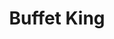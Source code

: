 ---
layout: place
title: "Buffet King"
permalink: /texas/odessa/buffet-king.html
stateAbbr: TX
stateName: Texas
cityName: Odessa
seo:
  name: "Buffet King"
  type: Restaurant
  links: null
description: "Looking for sushi in Odessa, Texas? Check out Buffet King for a delightful Japanese dining experience. Enjoy a variety of sushi and other dishes in a welcomi..."
place_id: ChIJgzIT0i7P-4YRzOsZAqlU9L8
photos:
  - name: >-
      places/ChIJgzIT0i7P-4YRzOsZAqlU9L8/photos/AeeoHcKQSRC20AAxbSJhJxs5GugkGz4NmPDKqsH8CYNqCZ4PAfquybRz9ncaXAkq_jYIhLxAK1hLuFwW3tcjacrRzMVsm97S8lODcjzlUqPI9amc4XinketjjMpPq5gpauUYHZQjM-Hd8BIVAI48GVaD6VMN7K94wV00OCmWVUFUN0_KWSSprQKSQCMlQuBAExu3UM8pk2zAmkoFuqdd_cUQ9k0oxAhtOSYCj2XMiO7eQgyyiC0GxPpMj03VOZlzD6uPlSFkjGd-2HRXDD9A3by8OndXqsskcRX_51obq2IssmZzd0N325vFUUy3ec4Y2LEOzKz7wj4YB6Ylh4sW0flPBB7eG1u0MWGIunVxLCsab2zpQSRxoIOPeDLtyWcUsuaCeLRh5YzFXxR1sYL4EHcxkWgbcvIIAxmUzygbBB1Rs61Ufg
    widthPx: 4160
    heightPx: 3120
    authorAttributions:
      - displayName: Kap Lowa
        uri: https://maps.google.com/maps/contrib/115398354718715068385
        photoUri: >-
          https://lh3.googleusercontent.com/a-/ALV-UjV6-nGttXonCuu5KX2ZZ6RF_Pi3CQiK3J_dZ3Gvf3pJTiojXL1N=s100-p-k-no-mo
    flagContentUri: >-
      https://www.google.com/local/imagery/report/?cb_client=maps_api_places.places_api&image_key=!1e10!2sCIHM0ogKEICAgID4krzMRg&hl=en-US
    googleMapsUri: >-
      https://www.google.com/maps/place//data=!3m4!1e2!3m2!1sCIHM0ogKEICAgID4krzMRg!2e10!4m2!3m1!1s0x86fbcf2ed2133283:0xbff454a90219ebcc
  - name: >-
      places/ChIJgzIT0i7P-4YRzOsZAqlU9L8/photos/AeeoHcIzPFGJ2q_CFJiNc6DilWyUtDWZyrdK0iT_zNQPEc-Lftd_SJMb_6Op0NM2dEFJ8QO76c3nd-pyF_G4rSXtO2EWOpHKm90s9991XvCNp-jcUzJ8WbtxJ4VPsQ7Zx7RmgGYrt62b-1cXNYLyu7GNwlzqnoWuJ4Dd1SQNlUL_UBGHrTERSJnRI0UCxHsILq1QofZwW2I1batospmTVqBSe6d61kadjWfMsJIDv5tI1G5OSPIm2h7-bl4aWf2fvaU-Z0blk0H9qyzW_vMopPpPXpeDSEn04jqBjwTkF_Cy3qeiMTd8bZn-pOaPD5kHcqyGc9VpM1fbXbtP-WwCGggoK-2-81TwkEFByE1ibLU-o9twX0E3o5EmV8o6R3Dd6Tyf-fmsN6s-a-Yz-Hq9r-O40l8Glyh_srVdKU_r_NkrO5GdOg
    widthPx: 4032
    heightPx: 3024
    authorAttributions:
      - displayName: Alejandro Zertuche
        uri: https://maps.google.com/maps/contrib/102134618244804258666
        photoUri: >-
          https://lh3.googleusercontent.com/a/ACg8ocLLvAZlibB-qL33LLci74_GTq4_WN8jjTirlQ262oW6p80bLA=s100-p-k-no-mo
    flagContentUri: >-
      https://www.google.com/local/imagery/report/?cb_client=maps_api_places.places_api&image_key=!1e10!2sCIHM0ogKEICAgIDEq9DKPw&hl=en-US
    googleMapsUri: >-
      https://www.google.com/maps/place//data=!3m4!1e2!3m2!1sCIHM0ogKEICAgIDEq9DKPw!2e10!4m2!3m1!1s0x86fbcf2ed2133283:0xbff454a90219ebcc
  - name: >-
      places/ChIJgzIT0i7P-4YRzOsZAqlU9L8/photos/AeeoHcL7a-SFEwV1yMtwxqCVut2amGwAxRvjNPCx7_OSE9CREMmxupLTntdZ1-1AvvhZizBxdyttEbNYt13Aa3IA8fZ2zhXTGm4juiX1ziPGsrd71Yu05N60VVxeVavKFJlzNwesTahR-6rlyJH2mUQRCQK9OYvR-rTekaprm6xNWDPBXRLA7qW4dB5BAJw-cyAIuzNZjoNpQtXGoMsTyoSX_wLtEE7sUT8MR0hGD64pH0U_eCsm34YkLP2LsPqB4vYlxeiqsjsNzu_pu_E2OC0ZLr6WJOH_spAy3ffKmIwIEVHjNgwhRKXuzonm5J7wNHn4S6_hYspXNiR5MDhOb6HJDrpZ4ia2U3s2pVXT62ytxApp4dlle_mIFodWVoPUC-8Ie1o6VzNlCcTgGs4Dk1e6btjnWOR0JWqXq7AhFoj5An6lLw
    widthPx: 1127
    heightPx: 1127
    authorAttributions:
      - displayName: Noel Ybarra
        uri: https://maps.google.com/maps/contrib/112663033270063896226
        photoUri: >-
          https://lh3.googleusercontent.com/a-/ALV-UjXZ3ghbhXZa_ddsaTgIm6VbvEJLkUzzKkIMz2zByZgnSBX4Zuhf=s100-p-k-no-mo
    flagContentUri: >-
      https://www.google.com/local/imagery/report/?cb_client=maps_api_places.places_api&image_key=!1e10!2sCIHM0ogKEICAgMDIwJXTZw&hl=en-US
    googleMapsUri: >-
      https://www.google.com/maps/place//data=!3m4!1e2!3m2!1sCIHM0ogKEICAgMDIwJXTZw!2e10!4m2!3m1!1s0x86fbcf2ed2133283:0xbff454a90219ebcc
  - name: >-
      places/ChIJgzIT0i7P-4YRzOsZAqlU9L8/photos/AeeoHcIbl1Z3UWtWG6-ENiHQdqRNLzapFX5moBfOl6qJvAQ8FLVZJoaXTBMBkYNaN99F41py96yE509atJXyQeg0emoJWc9RFhehga2bhl5iVGFNhiRQi6YfEhgK8ANgzDcL7taLVqy03f0EmaW4TAjKOw1xmWFg946hdMHeDbFYJMzemE_PCpuEbRccfcBRyjWZJm3WoOJKvdUvRLRr8MybFtY1NHrOkNlHRHR1MaEj5YnaH27tejAU58rvfICHQQVXXcrXUQdAVVCdTxswphALtYwiRM3u1zqqkBf6gp02G2LStZy01aWjW7BIkvDNJqaIkPNPhfx-cxxp4sYEo7pM7FDDNRD08DbtzyV-_jjglkTlBP4QjJZGf-ZcSRznmIU9EgXYHP5t4yKDnwWtuTz5-x8pHvL554pVWP4dnUOJjNJzaXfO
    widthPx: 3024
    heightPx: 2252
    authorAttributions:
      - displayName: Shahriar Rahman
        uri: https://maps.google.com/maps/contrib/109473126573871343255
        photoUri: >-
          https://lh3.googleusercontent.com/a-/ALV-UjU6Q_GVYi6g2uzMNjaVm4CU-VeKgrXKWd9xHU-HZIxpqGSPwmPRyg=s100-p-k-no-mo
    flagContentUri: >-
      https://www.google.com/local/imagery/report/?cb_client=maps_api_places.places_api&image_key=!1e10!2sCIHM0ogKEICAgICzydPRhgE&hl=en-US
    googleMapsUri: >-
      https://www.google.com/maps/place//data=!3m4!1e2!3m2!1sCIHM0ogKEICAgICzydPRhgE!2e10!4m2!3m1!1s0x86fbcf2ed2133283:0xbff454a90219ebcc
  - name: >-
      places/ChIJgzIT0i7P-4YRzOsZAqlU9L8/photos/AeeoHcI-59u7xTcqBOLA80CtC-SF5DmJNHMREgLcl1h2_xu8VacxjL1FWmU9_sU0rR1gKHt_Y8_yJA0iLt4KOU6-lDHCySJpnirctnNdB2rI9YXxQyLjzcd8FxJyDk2MCtn0myv1WXaC1oRCR4FD6jijmdfJCajfVYZNjwDWHGJVArYnMKDqF_rn4UJJfsuUBjGXDWTH_lREAafw-5jb7YArj56kNi6U64SJ7KE7XM8Uvm0KMqcvXwdzUX6C31egYjxHRRjgZkd1OVmwJcUoKpiE63FleEsJSUNq5s-XbNeTvZT1BeqIAuWxkQ8UdlhkGTQIS1P-jfedf2JU3WrLLsSxN2G18zr8HLIIDHWlOddwjt_3vAX941Xh_AjWy67fJ8r6mgENqx-L5wWOK9r-Uxt-LQRVgRbt2iRn9l2RskivtIRoCA
    widthPx: 4000
    heightPx: 3000
    authorAttributions:
      - displayName: KJ Lutwig
        uri: https://maps.google.com/maps/contrib/115653285611557146272
        photoUri: >-
          https://lh3.googleusercontent.com/a-/ALV-UjUfN4Ku3d8sCiFTHmBa8dW6l7EbCUN-j-g70b20bRDHfLZp_GScMg=s100-p-k-no-mo
    flagContentUri: >-
      https://www.google.com/local/imagery/report/?cb_client=maps_api_places.places_api&image_key=!1e10!2sCIHM0ogKEICAgICNmubGIw&hl=en-US
    googleMapsUri: >-
      https://www.google.com/maps/place//data=!3m4!1e2!3m2!1sCIHM0ogKEICAgICNmubGIw!2e10!4m2!3m1!1s0x86fbcf2ed2133283:0xbff454a90219ebcc
  - name: >-
      places/ChIJgzIT0i7P-4YRzOsZAqlU9L8/photos/AeeoHcLhl6M6qJUBaeA1X2kJzkVFVllu-zbHbv-r8KNXfl1VcYR7xXcZ0jBsWSAZgEjzneJKqHEmb35rLHTAwJh7ry241GYMNnchdWBGrWUIfNNtJas3CWCjobM1rcAwuoPBHZc9swgAYHCvjB1KkoCNwE_vdflS6qOM2w9wtQXHHip6zc6_PXypTh7n3nRSPFo8FD2GcIre0RlCIxYmDCoPF2-1hbZiBhpjHjY8I075zw90IjM62ihns_6cewnkGXVVBw6gcxQ8sc-Kr7TJXogElCoqJBJGpAz6ihwm_xRE-7FP1vUb1UgXOBYNkjJGrDGq-8BTLszDjlCPMCbqruw018uApRdpN0_N2zf8JAfdCVlQBFCwkaLIqUXv-atkzCUEzXonRa-yjVjCcaSNesFF8Sqx1oJ0f7p_mZfUhP04D6cCEw
    widthPx: 4000
    heightPx: 2252
    authorAttributions:
      - displayName: Christopher Saint Germain
        uri: https://maps.google.com/maps/contrib/103855638273771817991
        photoUri: >-
          https://lh3.googleusercontent.com/a-/ALV-UjXEXJXPhsA38UKnRuaEnhyyb_Ke03JFuIxvBlDw0Ya17d9n22_Ilg=s100-p-k-no-mo
    flagContentUri: >-
      https://www.google.com/local/imagery/report/?cb_client=maps_api_places.places_api&image_key=!1e10!2sCIHM0ogKEICAgICX8pv-PQ&hl=en-US
    googleMapsUri: >-
      https://www.google.com/maps/place//data=!3m4!1e2!3m2!1sCIHM0ogKEICAgICX8pv-PQ!2e10!4m2!3m1!1s0x86fbcf2ed2133283:0xbff454a90219ebcc
  - name: >-
      places/ChIJgzIT0i7P-4YRzOsZAqlU9L8/photos/AeeoHcKrmEjbuUOssmKSAjwcWaSLBAL9PDX6VrGo7xwaDp77kV2bmeXF53FrfK3a9PYdK43l_LCBQbpXmSIT_CPzj7Yvm8zMevpmCKRj7NdZTqbaj6PWVv1WRAL9fOWC6aQEWQsJMgKiYr96nI4uYSGmwB-MTX6Oc3QUWlt5dQr-iQzVEaeCm1a645fX5kkbvAEeij4ysrwxpk__Veycs4_mkb92zDwnpBfF2L8tU3Qd1hsd1wQeYOJ2rfLmAAog7v4Z-OETM3xu3sOZm8jTPzgvLrSSMrinsJyFvmZiXPTOfjgVPg570TvGVqgAv6sn_CbNsBn5K_sP_arHkRGw3hXgWpcwZnL13PV04-osSW67yISNcZQHgxdAbSP7Ici6edLGn_VzWkYSyMDlowe-aNKsYB0ZAy-FnIuGx0Jpnn1I1niHYQRa
    widthPx: 4000
    heightPx: 3000
    authorAttributions:
      - displayName: Cory von Seggern
        uri: https://maps.google.com/maps/contrib/117941153160712462510
        photoUri: >-
          https://lh3.googleusercontent.com/a-/ALV-UjX2IwFj8N7ctiUtfY-y1Ebihqq1Cx9kSIJ06v7VlgbtPQSJyKG3=s100-p-k-no-mo
    flagContentUri: >-
      https://www.google.com/local/imagery/report/?cb_client=maps_api_places.places_api&image_key=!1e10!2sCIHM0ogKEICAgIC-mbzZggE&hl=en-US
    googleMapsUri: >-
      https://www.google.com/maps/place//data=!3m4!1e2!3m2!1sCIHM0ogKEICAgIC-mbzZggE!2e10!4m2!3m1!1s0x86fbcf2ed2133283:0xbff454a90219ebcc
  - name: >-
      places/ChIJgzIT0i7P-4YRzOsZAqlU9L8/photos/AeeoHcJcRC10SFquwaoi5SKMel5QdWDTc2Xr29avw4O72sHEkiEzirGXs4UZ5Vh9K6GW3MPff_pMkBm3XF4-KKuYzklBNDHU6PylcNUIl2bOyevujmoP5tTT1GqJzw19nwuFZB1Y_lvOgx4We4-_rHj9fPdZewiO-3X2ztqWBZ7XFaIizNrtzj1Qa2JMnGMAMZr4wBuPPCDpZdL-rzWNZQsrUycWD61FGrDepr1ryOb4mrVGbHG9Ak8cWSGKIo5IxSkeFN14mPb7NoXF4cKCgBAvCGZW4FHc9POUJQyfiFTkSMuJt4d8CmUCuKKSWZLdH_FufznIfS_6NxHqEl_oFXJLFH-Rtx7aNICFNXN4Rp4MzcvDi5mGJNWFQE0V_Q-8C1l3BgZf56Hyx1C6REKEb9rtVUvlrftNEW5xm3_O5AcYQTysLI7J
    widthPx: 4800
    heightPx: 3599
    authorAttributions:
      - displayName: Gilberto Martinez
        uri: https://maps.google.com/maps/contrib/109259180982979066364
        photoUri: >-
          https://lh3.googleusercontent.com/a/ACg8ocI7_ogqARJBvkryZiTCF0vjmgeqhR8cXbn3wrjwoXU-8IWnUg=s100-p-k-no-mo
    flagContentUri: >-
      https://www.google.com/local/imagery/report/?cb_client=maps_api_places.places_api&image_key=!1e10!2sCIHM0ogKEICAgIDp893muwE&hl=en-US
    googleMapsUri: >-
      https://www.google.com/maps/place//data=!3m4!1e2!3m2!1sCIHM0ogKEICAgIDp893muwE!2e10!4m2!3m1!1s0x86fbcf2ed2133283:0xbff454a90219ebcc
  - name: >-
      places/ChIJgzIT0i7P-4YRzOsZAqlU9L8/photos/AeeoHcJxV0sYRDGRR2N7-o0VMRhbBFIoEyPmvAg_ZXGF4gNhL1LbhhITW52fzZiVPhBD0Lh2Ye6yUdwiG2hRY_HSxmuOxPBnxg_29ApMOykSlG0JjVpXL17kOPMPidt1kyxV-L2BofsKXZgOoI-G0DUynDrTVee_01c3Fo99eS2cthOAtaTieFjC5NEwjYI7QVZAPmJQAnqJovYfOGTvSbjrawAZIxKGA1UskxjP3jwwrGPQAolQCDbuN68qPNGdWxkH8uSudAGzvfDXgcxd2Rk9EDjkj9hy5aaLYRO_0JU4cF3xpVFmO2bYpJbqPai7LI-ZGepfoFsZ3whdHs1NVeme7M1dYxRrL0aMprz7tPAERz49mhTacrzz8PGT1zRcfnxqKIvLYWbBUU0lSrXURRXNItTZ6OEpX2PGylCvvPVKNkQ5ZgW3
    widthPx: 4032
    heightPx: 2268
    authorAttributions:
      - displayName: Flex Von
        uri: https://maps.google.com/maps/contrib/116154821938240513010
        photoUri: >-
          https://lh3.googleusercontent.com/a-/ALV-UjWHrf4PWIspkadfT8i2Q5l0TH2JeerRbwtCFqN1sliPvpkiZaNHNQ=s100-p-k-no-mo
    flagContentUri: >-
      https://www.google.com/local/imagery/report/?cb_client=maps_api_places.places_api&image_key=!1e10!2sCIHM0ogKEICAgIDbyYfv-QE&hl=en-US
    googleMapsUri: >-
      https://www.google.com/maps/place//data=!3m4!1e2!3m2!1sCIHM0ogKEICAgIDbyYfv-QE!2e10!4m2!3m1!1s0x86fbcf2ed2133283:0xbff454a90219ebcc
  - name: >-
      places/ChIJgzIT0i7P-4YRzOsZAqlU9L8/photos/AeeoHcLB0pDpkc5cuJowZMJ2R0thPoebHnuI_0byOQT9laCZl7hrglDM_Ig4-inOr9sYs343YthSTMNvPKtX_PyA8Gl16g9ewraypvbjSmOVgJg09EAdYfoBs6Q-3ziY9JqSho6qYcbowVJztz1U2SS4kZ5Yk9HG_yysy0-4OM7jVXuB69rHz6FUI7SX3JWT7rUVd89zc9Ny1hpgZD9ND-YJQ0RCZJtD-E6FcPnmawYv9D2r7ZWju0rBpwPr4w7FlvC_tya5_wXq1wRckmLOqhh33v7DQ00bavavCjcOU_-izdrsdDngXDrtVTxDbjdGFQu7IfUuhveA7DASArsSzzkHqLw5kapYqFYPpP4XnSUCsLv3NKeIgh-sGh0phMvOZGrAGPBlTorOKkuz_BIjsFwGB_ZZDqLkqB02xXlE6mc7nq8
    widthPx: 3024
    heightPx: 4032
    authorAttributions:
      - displayName: Maria Fe Tilar
        uri: https://maps.google.com/maps/contrib/102303975737372860893
        photoUri: >-
          https://lh3.googleusercontent.com/a-/ALV-UjWydYZF8xAq3O8uGf1_BS2fECYTmkXvsO-OJV-DInzwBb29qfmW=s100-p-k-no-mo
    flagContentUri: >-
      https://www.google.com/local/imagery/report/?cb_client=maps_api_places.places_api&image_key=!1e10!2sCIHM0ogKEICAgIDh1puPew&hl=en-US
    googleMapsUri: >-
      https://www.google.com/maps/place//data=!3m4!1e2!3m2!1sCIHM0ogKEICAgIDh1puPew!2e10!4m2!3m1!1s0x86fbcf2ed2133283:0xbff454a90219ebcc
address: '4101 E 42nd St #101, Odessa, TX 79762, USA'
street: '4101 E 42nd St #101'
city: Odessa
state: TX
zip: '79762'
country: USA
neighborhood: null
latitude: '31.896521'
longitude: '-102.341997'
accessibility_options:
  wheelchairAccessibleParking: true
  wheelchairAccessibleEntrance: true
  wheelchairAccessibleRestroom: true
  wheelchairAccessibleSeating: true
business_status: OPERATIONAL
name: Buffet King
google_maps_links:
  directionsUri: >-
    https://www.google.com/maps/dir//''/data=!4m7!4m6!1m1!4e2!1m2!1m1!1s0x86fbcf2ed2133283:0xbff454a90219ebcc!3e0
  placeUri: https://maps.google.com/?cid=13831773440423095244
  writeAReviewUri: >-
    https://www.google.com/maps/place//data=!4m3!3m2!1s0x86fbcf2ed2133283:0xbff454a90219ebcc!12e1
  reviewsUri: >-
    https://www.google.com/maps/place//data=!4m4!3m3!1s0x86fbcf2ed2133283:0xbff454a90219ebcc!9m1!1b1
  photosUri: >-
    https://www.google.com/maps/place//data=!4m3!3m2!1s0x86fbcf2ed2133283:0xbff454a90219ebcc!10e5
primary_type: Chinese Restaurant
opening_hours:
  regular: null
  current: null
secondary_opening_hours:
  regular:
    weekdayDescriptions: null
    type: null
  current:
    weekdayDescriptions: null
    type: null
phone: null
price_level: null
price_range: null
rating: null
rating_count: 0
website: null
reviews: null
parking_options: null
payment_options: null
allow_dogs: null
curbside_pickup: null
delivery: null
dine_in: null
good_for_children: null
good_for_groups: null
good_for_sports: null
live_music: null
menu_for_children: null
outdoor_seating: null
reservable: null
restroom: null
serves_beer: null
serves_breakfast: null
serves_brunch: null
serves_cocktails: null
serves_coffee: null
serves_dinner: null
serves_dessert: null
serves_lunch: null
serves_vegetarian_food: null
serves_wine: null
takeout: null
summary: null

---